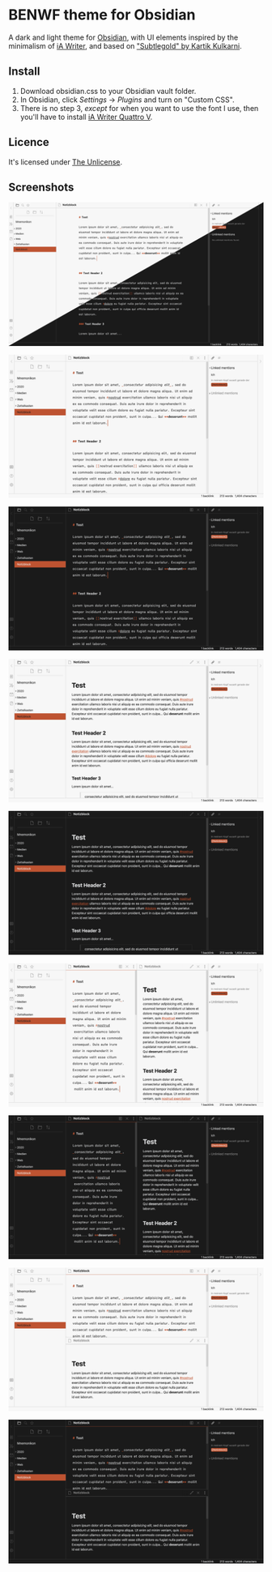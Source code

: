 # BENWF theme for Obsidian

A dark and light theme for [Obsidian](https://obsidian.md), with UI elements inspired by the minimalism of [iA Writer](https://ia.net/writer), and based on ["Subtlegold" by Kartik Kulkarni](https://github.com/kartik-karz/subtlegold-obsidian).


## Install

1. Download obsidian.css to your Obsidian vault folder.
2. In Obsidian, click _Settings_ → _Plugins_ and turn on "Custom CSS".
3. There is no step 3, _except_ for when you want to use the font I use, then you'll have to install [iA Writer Quattro V](https://github.com/iaolo/iA-Fonts).


## Licence

It's licensed under [The Unlicense](./LICENSE).


## Screenshots

![obsidian-benwf-1.png](./obsidian-benwf-0.png)

![obsidian-benwf-1.png](./obsidian-benwf-1.png)

![obsidian-benwf-2.png](./obsidian-benwf-2.png)

![obsidian-benwf-3.png](./obsidian-benwf-3.png)

![obsidian-benwf-4.png](./obsidian-benwf-4.png)

![obsidian-benwf-5.png](./obsidian-benwf-5.png)

![obsidian-benwf-6.png](./obsidian-benwf-6.png)

![obsidian-benwf-7.png](./obsidian-benwf-7.png)

![obsidian-benwf-7.png](./obsidian-benwf-8.png)
